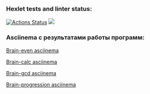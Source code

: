 ### Hexlet tests and linter status:
[![Actions Status](https://github.com/Pavel-Kr/python-project-49/actions/workflows/hexlet-check.yml/badge.svg)](https://github.com/Pavel-Kr/python-project-49/actions)
<a href="https://codeclimate.com/github/Pavel-Kr/python-project-49/maintainability"><img src="https://api.codeclimate.com/v1/badges/51d3c6c389e65cb0464e/maintainability" /></a>

### Asciinema с результатами работы программ:
<a href="https://asciinema.org/a/4FcbN8f7cMVdE8HCIHLZGFk4w">Brain-even asciinema</a>

<a href="https://asciinema.org/a/tUOC85vHFnMKujuWy5EtuMlOa">Brain-calc asciinema</a>

<a href="https://asciinema.org/a/JmYR5ZwRDbJQlyXk8EKw2oxGV">Brain-gcd asciinema</a>

<a href="https://asciinema.org/a/TmLBwW8LoixJsJ2taxwVaCwlp">Brain-progression asciinema</a>